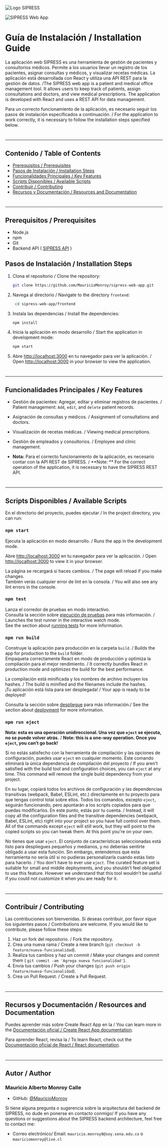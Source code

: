 ![Logo SIPRESS](../frontend/src/assets/images/sipress-logo.png)

![SIPRESS Web App](https://img.shields.io/badge/SIPRESS-Web%20App-blue)

# Guía de Instalación / Installation Guide

La aplicación web SIPRESS es una herramienta de gestión de pacientes y consultorios médicos. Permite a los usuarios
llevar un registro de los pacientes, asignar consultas y médicos, y visualizar recetas médicas. La aplicación está
desarrollada con React y utiliza una API REST para la gestión de datos. /The SIPRESS web app is a patient and medical
office management tool. It allows users to keep track of patients, assign consultations and doctors, and view medical
prescriptions. The application is developed with React and uses a REST API for data management.

Para un correcto funcionamiento de la aplicación, es necesario seguir los pasos de instalación especificados a
continuación. / For the application to work correctly, it is necessary to follow the installation steps specified below.

#

---

## Contenido / Table of Contents

- [Prerequisitos / Prerequisites](#prerequisitos--prerequisites)
- [Pasos de Instalación / Installation Steps](#pasos-de-instalación--installation-steps)
- [Funcionalidades Principales / Key Features](#funcionalidades-principales--key-features)
- [Scripts Disponibles / Available Scripts](#scripts-disponibles--available-scripts)
- [Contribuir / Contributing](#contribuir--contributing)
- [Recursos y Documentación / Resources and Documentation](#recursos-y-documentación--resources-and-documentation)

#

---

## Prerequisitos / Prerequisites

- Node.js
- npm
- Git
- Backend API ( [SIPRESS API](https://github.com/MauricioMonroy/sipress-web-app/tree/main/backend) )

## Pasos de Instalación / Installation Steps

1. Clona el repositorio / Clone the repository:
   ```bash
   git clone https://github.com/MauricioMonroy/sipress-web-app.git
    ```
2. Navega al directorio / Navigate to the directory `frontend`:
   ```bash
    cd sipress-web-app/frontend
    ```
3. Instala las dependencias / Install the dependencies:
    ```bash
    npm install
    ```
4. Inicia la aplicación en modo desarrollo / Start the application in development mode:
    ```bash
    npm start
    ```
5. Abre [http://localhost:3000](http://localhost:3000) en tu navegador para ver la aplicación. / Open
   [http://localhost:3000](http://localhost:3000) in your browser to view the application.

#

---

## Funcionalidades Principales / Key Features

- Gestión de pacientes: Agregar, editar y eliminar registros de pacientes. / Patient management: `Add`, `edit`, and
  `delete`
  patient records.
- Asignación de consultas y médicos. / Assignment of consultations and doctors.
- Visualización de recetas médicas. / Viewing medical prescriptions.
- Gestión de empleados y consultorios. / Employee and clinic management.

- **Nota:** Para el correcto funcionamiento de la aplicación, es necesario contar con la API REST de SIPRESS. / **Note:
  **
  For the correct operation of the application, it is necessary to have the SIPRESS REST API.

#

---

## Scripts Disponibles / Available Scripts

En el directorio del proyecto, puedes ejecutar / In the project directory, you can run:

### `npm start`

Ejecuta la aplicación en modo desarrollo. / Runs the app in the development mode.

Abre [http://localhost:3000](http://localhost:3000) en tu navegador para ver la aplicación. /
Open [http://localhost:3000](http://localhost:3000) to view it in your browser.

La página se recargará si haces cambios. / The page will reload if you make changes.\
También verás cualquier error de lint en la consola. / You will also see any lint errors in the console.

### `npm test`

Lanza el corredor de pruebas en modo interactivo.\
Consulta la sección sobre [ejecución de pruebas](https://facebook.github.io/create-react-app/docs/running-tests) para
más información. / Launches the test runner in the interactive watch mode.\
See the section about [running tests](https://facebook.github.io/create-react-app/docs/running-tests) for more
information.

### `npm run build`

Construye la aplicación para producción en la carpeta `build`. / Builds the app for production to the `build` folder.\
Empaqueta correctamente React en modo de producción y optimiza la compilación para el mejor rendimiento. / It correctly
bundles React in production mode and optimizes the build for the best performance.

La compilación está minificada y los nombres de archivo incluyen los hashes. /
The build is minified and the filenames include the hashes.\
¡Tu aplicación está lista para ser desplegada! /
Your app is ready to be deployed!

Consulta la sección sobre [despliegue](https://facebook.github.io/create-react-app/docs/deployment) para más
información./
See the section about [deployment](https://facebook.github.io/create-react-app/docs/deployment) for more information.

### `npm run eject`

**Nota: esta es una operación unidireccional. Una vez que `eject` se ejecuta, no se puede volver atrás.** /
**Note: this is a one-way operation. Once you `eject`, you can’t go back!**

Si no estás satisfecho con la herramienta de compilación y las opciones de configuración, puedes usar `eject` en
cualquier momento. Este comando eliminará la única dependencia de compilación del proyecto /
If you aren't satisfied with the build tool and configuration choices, you can `eject` at any time. This command will
remove the single build dependency from your project.

En su lugar, copiará todos los archivos de configuración y las dependencias transitivas (webpack, Babel, ESLint, etc.)
directamente en tu proyecto para que tengas control total sobre ellos. Todos los comandos, excepto `eject`, seguirán
funcionando, pero apuntarán a los scripts copiados para que puedas modificarlos. En este punto, estás por tu cuenta.
/ Instead, it will copy all the configuration files and the transitive dependencies (webpack, Babel, ESLint, etc) right
into your project so you have full control over them. All of the commands except `eject` will still work, but they will
point to the copied scripts so you can tweak them. At this point you're on your own.

No tienes que usar `eject`. El conjunto de características seleccionadas está listo para despliegues pequeños y
medianos, y no deberías sentirte obligado a usar esta función. Sin embargo, entendemos que esta herramienta no sería
útil si no pudieras personalizarla cuando estás listo para hacerlo. / You don't have to ever use `eject`. The curated
feature set is suitable for small and middle deployments, and you
shouldn't feel obligated to use this feature. However we understand that this tool wouldn't be useful if you could not
customize it when you are ready for it.

#

---

## Contribuir / Contributing

Las contribuciones son bienvenidas. Si deseas contribuir, por favor sigue los siguientes pasos / Contributions are
welcome. If you would like to contribute, please follow these steps:

1. Haz un fork del repositorio. / Fork the repository.
2. Crea una nueva rama / Create a new branch (`git checkout -b feature/nueva-funcionalidad`).
3. Realiza tus cambios y haz un commit / Make your changes and commit them (
   `git commit -am 'Agrega nueva funcionalidad'`).
4. Envía tus cambios / Push your changes (`git push origin feature/nueva-funcionalidad`).
5. Crea un Pull Request. / Create a Pull Request.

#

---

## Recursos y Documentación / Resources and Documentation

Puedes aprender más sobre Create React App en la / You can learn more in
the [Documentación oficial / Create React App documentation](https://facebook.github.io/create-react-app/docs/getting-started).

Para aprender React, revisa la / To learn React, check out
the [Documentación oficial de React / React documentation](https://reactjs.org/).

#

---

## Autor / Author

### Mauricio Alberto Monroy Calle

- GitHub: [@MauricioMonroy](https://github.com/MauricioMonroy)

Si tiene alguna pregunta o sugerencia sobre la arquitectura del backend de SIPRESS, no dude en ponerse en contacto
conmigo/ If you have any questions or suggestions about the SIPRESS backend architecture, feel free to contact me:

- Correo electrónico/ Email: `mauricio.monroy0@soy.sena.edu.co` o `mauriciomonroy@live.cl`